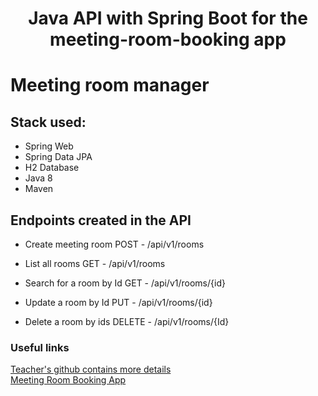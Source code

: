 <h1 align="center"> Java API with Spring Boot for the meeting-room-booking app</h1>

# Meeting room manager

## Stack used:

 * Spring Web
 * Spring Data JPA
 * H2 Database
 * Java 8
 * Maven
 
## Endpoints created in the API

* Create meeting room
POST - /api/v1/rooms

* List all rooms
GET - /api/v1/rooms

* Search for a room by Id
GET - /api/v1/rooms/{id}

* Update a room by Id
PUT - /api/v1/rooms/{id}

* Delete a room by ids
DELETE - /api/v1/rooms/{Id}


### Useful links <br>
[Teacher's github contains more details](https://github.com/Kamilahsantos/Crud-Spring-liveCoding-Dio) <br>
[Meeting Room Booking App](https://github.com/matheusdrade/meeting-room-booking-angular) <br>




 
